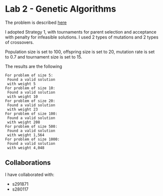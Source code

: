 Lab 2 - Genetic Algorithms
==========================

The problem is described [here](https://github.com/squillero/computational-intelligence/blob/master/2022-23/lab1_set-covering.ipynb)

I adopted Strategy 1, with tournaments for parent selection and acceptance with penalty for infeasible solutions.
I used 2 types of mutations and 2 types of crossovers.

Population size is set to 100, offspring size is set to 20, mutation rate is set to 0.7 and tournament
size is set to 15.

The results are the following

```
For problem of size 5:
 Found a valid solution
 with weight 5
For problem of size 10:
 Found a valid solution
 with weight 10
For problem of size 20:
 Found a valid solution
 with weight 23
For problem of size 100:
 Found a valid solution
 with weight 208
For problem of size 500:
 Found a valid solution
 with weight 1,564
For problem of size 1000:
 Found a valid solution
 with weight 4,048
```
Collaborations
--------------

I have collaborated with:

- s291871
- s280117
